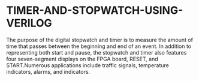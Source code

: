 # TIMER-AND-STOPWATCH-USING-VERILOG
The purpose of the digital stopwatch and timer is to measure the amount of time that passes between the beginning and end of an event. In addition to representing both start and pause, the stopwatch and timer also features four seven-segment displays on the FPGA board, RESET, and START.Numerous applications include traffic signals, temperature indicators, alarms, and indicators. 

